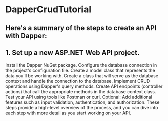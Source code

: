 # DapperCrudTutorial
## Here's a summary of the steps to create an API with Dapper:

## 1. Set up a new ASP.NET Web API project.
Install the Dapper NuGet package.
Configure the database connection in the project's configuration file.
Create a model class that represents the data you'll be working with.
Create a class that will serve as the database context and handle the connection to the database.
Implement CRUD operations using Dapper's query methods.
Create API endpoints (controller actions) that call the appropriate methods in the database context class.
Test your API using tools like Postman or curl.
Optional: Add additional features such as input validation, authentication, and authorization.
These steps provide a high-level overview of the process, and you can dive into each step with more detail as you start working on your API.
